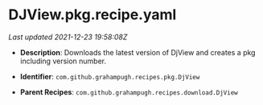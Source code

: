 # DJView.pkg.recipe.yaml

_Last updated 2021-12-23 19:58:08Z_

- **Description**: Downloads the latest version of DjView and creates a pkg including version number.

- **Identifier**: `com.github.grahampugh.recipes.pkg.DjView`

- **Parent Recipes**: `com.github.grahampugh.recipes.download.DjView`